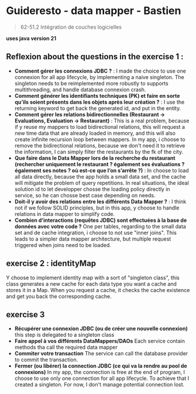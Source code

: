 # Guideresto - data mapper - Bastien
> 62-51.2 Intégration de couches logicielles

**uses java version 21**

## Reflexion about the questions in the exercise 1 :

- **Comment gérer les connexions JDBC ?** : I made the choice to use one connexion
for all app lifecycle, by implementing a naive singleton. The singleton needs to be reimplemented more
robustly to supports multithreading, and handle database connexion crash.
- **Comment générer les identifiants techniques (PK) et faire en sorte qu’ils soient présents dans les
objets après leur création ?** : I use the returning keyword to get back the generated id, and put in the entity.
- **Comment gérer les relations bidirectionnelles (Restaurant -> Evaluations, Evaluation -> Restaurant)** :
This is a real problem, because if y reuse my mappers to load bidirectional relations, this will request
a new time data that are already loaded in memory, and this will also create infinite recursion loop between mappers.
In my app, i choose to remove the bidirectional relations, because we don't need it to retrieve the information, 
I can simply filter the restaurants by the fk of the city.
- **Que faire dans le Data Mapper lors de la recherche du restaurant (rechercher uniquement le
restaurant ? également ses évaluations ? également ses notes ? où est-ce que l’on s’arrête ?)** :
In choose to load all data directly, because the app holds a small data set, and the cache will mitigate the
problem of query repetitions. In real situations, the ideal solution id to let developper chosse the 
loading policy directly in service, so he can chosse best case depending on needs.
- **Doit-il y avoir des relations entre les différents Data Mapper ?** : I think not if we follow SOLID
principles, but in this app, y choose to handle relations in data mapper to simplify code.
- **Combien d’interactions (requêtes JDBC) sont effectuées à la base de données avec votre code ?**
One per tables, regarding to the small data set and de cache integration, i choose to not use "inner joins".
This leads to a simpler data mapper architecture, but multiple request triggered when joins need to be loaded.

## exercise 2 : identityMap

Y choose to implement identity map with a sort of "singleton class", this class generates a new cache for each
data type you want a cache and stores it in a Map. When you request a cache, it checks the cache existence
and get you back the corresponding cache.

## exercise 3

- **Récupérer une connexion JDBC (ou de créer une nouvelle connexion)** this step is delegated to a singleton class
- **Faire appel à vos différents DataMappers/DAOs** Each service contain methods tha call the required data mapper
- **Commiter votre transaction** The service can call the database provider to commit the transaction.
- **Fermer (ou libérer) la connection JDBC (ce qui va la rendre au pool de connexions)** In my app, the
connection is free at the end of program, I choose to use only one connection for all app lifecycle.
To achieve that I created a singleton. For now, I don't manage potential connection lost.
